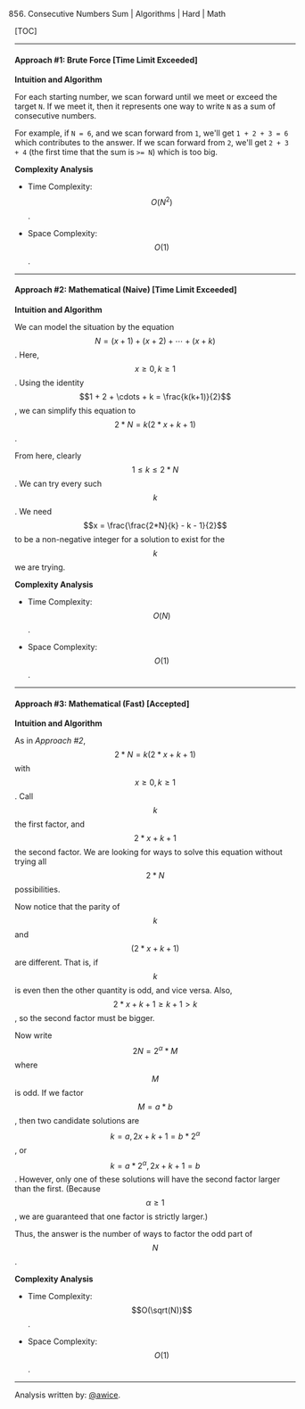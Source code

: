 856. Consecutive Numbers Sum | Algorithms | Hard | Math

[TOC]

---
#### Approach #1: Brute Force [Time Limit Exceeded]

**Intuition and Algorithm**

For each starting number, we scan forward until we meet or exceed the target `N`.  If we meet it, then it represents one way to write `N` as a sum of consecutive numbers.

For example, if `N = 6`, and we scan forward from `1`, we'll get `1 + 2 + 3 = 6` which contributes to the answer.  If we scan forward from `2`, we'll get `2 + 3 + 4` (the first time that the sum is `>= N`) which is too big.



**Complexity Analysis**

* Time Complexity:  $$O(N^2)$$.

* Space Complexity: $$O(1)$$.

---
#### Approach #2: Mathematical (Naive) [Time Limit Exceeded]

**Intuition and Algorithm**

We can model the situation by the equation $$N = (x+1) + (x+2) + \cdots + (x+k)$$.  Here, $$x \geq 0, k \geq 1$$.  Using the identity $$1 + 2 + \cdots + k = \frac{k(k+1)}{2}$$, we can simplify this equation to $$2*N = k(2*x + k + 1)$$.

From here, clearly $$1 \leq k \leq 2*N$$.  We can try every such $$k$$.  We need $$x = \frac{\frac{2*N}{k} - k - 1}{2}$$ to be a non-negative integer for a solution to exist for the $$k$$ we are trying.




**Complexity Analysis**

* Time Complexity:  $$O(N)$$.

* Space Complexity: $$O(1)$$.


---
#### Approach #3: Mathematical (Fast) [Accepted]

**Intuition and Algorithm**

As in *Approach #2*, $$2*N = k(2*x + k + 1)$$ with $$x \geq 0, k \geq 1$$.  Call $$k$$ the first factor, and $$2*x + k + 1$$ the second factor.  We are looking for ways to solve this equation without trying all $$2*N$$ possibilities.

Now notice that the parity of $$k$$ and $$(2*x + k + 1)$$ are different.  That is, if $$k$$ is even then the other quantity is odd, and vice versa.  Also, $$2*x + k + 1 \geq k + 1 > k$$, so the second factor must be bigger.

Now write $$2N = 2^\alpha * M$$ where $$M$$ is odd.  If we factor $$M = a * b$$, then two candidate solutions are $$k = a, 2x+k+1 = b * 2^\alpha$$, or $$k = a * 2^\alpha, 2x+k+1 = b$$.  However, only one of these solutions will have the second factor larger than the first.  (Because $$\alpha \geq 1$$, we are guaranteed that one factor is strictly larger.)

Thus, the answer is the number of ways to factor the odd part of $$N$$.




**Complexity Analysis**

* Time Complexity:  $$O(\sqrt(N))$$.

* Space Complexity: $$O(1)$$.

---

Analysis written by: [@awice](https://leetcode.com/awice).
